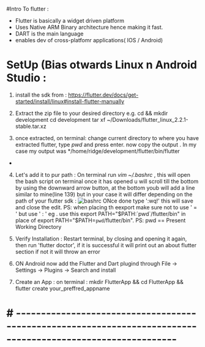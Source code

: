 #Intro To flutter :

* Flutter is basically a widget driven platform
* Uses Native ARM Binary architecture hence making it fast.
* DART is the main language
* enables dev of cross-platfomr applications( IOS / Android)

# SetUp (Bias otwards Linux n Android Studio :

1.  install the sdk from : https://flutter.dev/docs/get-started/install/linux#install-flutter-manually
2.  Extract the zip file to your desired directory
e.g. cd && mkdir development
     cd development
     tar xf ~/Downloads/flutter_linux_2.2.1-stable.tar.xz

3. once extracted, on terminal:
change current directory to where you have extracted flutter,
type *pwd* and press enter. now copy the output . In my case my output was */home/ridge/development/flutter/bin/flutter
*

4. Let's add it to pur path :
 On terminal run *vim ~/.bashrc* , this will open the bash script on terminal  once it has opened u will scroll till
the bottom by using the downward arrow button, at the bottom youb will add a line similar to mine(line 139) but in your case it will differ
 depending on the path of your flutter sdk :
![bashrc](https://user-images.githubusercontent.com/42699812/120552423-c3cfc500-c3e6-11eb-9d04-d34d0bab217f.png)
ONce done type ':wq!' this will save and close the edit.
PS: when placing th eexport make  sure not to use ' = ' but use ' : ' eg . use this export PATH="$PATH:`pwd`/flutter/bin"
in place of export PATH="$PATH=`pwd`/flutter/bin".
PS: pwd == Present Working Directory

5. Verify Installation :
Restart terminal, by closing and opening it again, then run 'flutter doctor',
 if it is successful it will print out an about flutter section if not it will throw an error

6. ON Android now add the Flutter and Dart plugind through File -> Settings -> Plugins -> Search and install

7. Create an App : on terminal  : mkdir FlutterApp && cd FlutterApp && flutter create your_preffred_appname

# # ------------------------------------------------------------------------------------------------------------









